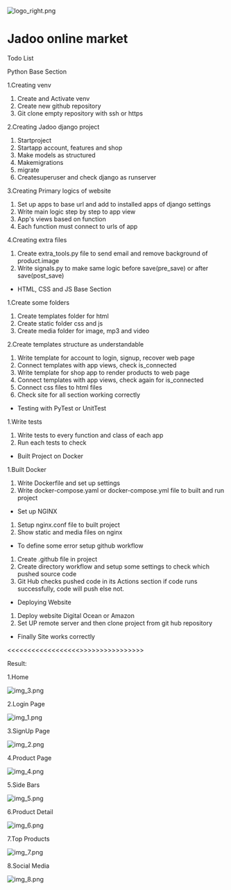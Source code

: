 
![logo_right.png](media%2Fshop_home%2Flogo_right.png)
# Jadoo online market

Todo List

Python Base Section

1.Creating venv
1. Create and Activate venv
2. Create new github repository
3. Git clone empty repository with ssh or https

2.Creating Jadoo django project
1. Startproject
2. Startapp account, features and shop
3. Make models as structured
4. Makemigrations
5. migrate
6. Createsuperuser and check django as runserver

3.Creating Primary logics of website
1. Set up apps to base url and add to installed apps of django settings
2. Write main logic step by step to app view
3. App's views based on function
4. Each function must connect to urls of app

4.Creating extra files
1. Create extra_tools.py file to send email and remove background of product.image
2. Write signals.py to make same logic before save(pre_save) or after save(post_save)

* HTML, CSS and JS Base Section

1.Create some folders
1. Create templates folder for html
2. Create static folder css and js
3. Create media folder for image, mp3 and video

2.Create templates structure as understandable
1. Write template for account to login, signup, recover web page
2. Connect templates with app views, check is_connected
3. Write template for shop app to render products to web page
4. Connect templates with app views, check again for is_connected
5. Connect css files to html files
6. Check site for all section working correctly

* Testing with PyTest or UnitTest

1.Write tests
1. Write tests to every function and class of each app
2. Run each tests to check

* Built Project on Docker

1.Built Docker
1. Write Dockerfile and set up settings
2. Write docker-compose.yaml or docker-compose.yml file to built and run project

* Set up NGINX

1. Setup nginx.conf file to built project
2. Show static and media files on nginx

* To define some error setup github workflow

1. Create .github file in project
2. Create directory workflow and setup some settings to check which pushed source code 
3. Git Hub checks pushed code in its Actions section if code runs successfully, code will push else not.

* Deploying Website

1. Deploy website Digital Ocean or Amazon
2. Set UP remote server and then clone project from git hub repository

* Finally Site works correctly 

<<<<<<<<<<<<<<<<<<>>>>>>>>>>>>>>>>

Result:

1.Home

![img_3.png](media%2FREADME_IMAGE%2Fimg_3.png)

2.Login Page

![img_1.png](media%2FREADME_IMAGE%2Fimg_1.png)

3.SignUp Page

![img_2.png](media%2FREADME_IMAGE%2Fimg_2.png)

4.Product Page

![img_4.png](media%2FREADME_IMAGE%2Fimg_4.png)

5.Side Bars

![img_5.png](media%2FREADME_IMAGE%2Fimg_5.png)

6.Product Detail

![img_6.png](media%2FREADME_IMAGE%2Fimg_6.png)

7.Top Products

![img_7.png](media%2FREADME_IMAGE%2Fimg_7.png)

8.Social Media

![img_8.png](media%2FREADME_IMAGE%2Fimg_8.png)

